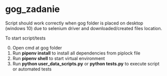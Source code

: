 # gog_zadanie

Script should work correctly when gog folder is placed on desktop (windows 10) 
due to selenium driver and downloaded/created files location.

To start script/tests

0. Open cmd at gog folder 
1. Run **pipenv install** to install all dependencies from piplock file
2. Run **pipenv shell** to start virtual environment 
3. Run **python user_data_scripts.py** or **python tests.py**
       to execute script or automated tests

